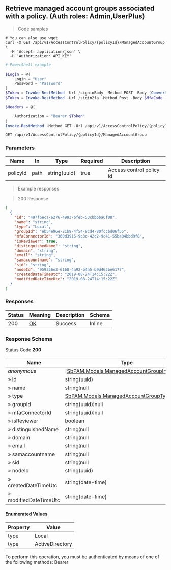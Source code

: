 
## Retrieve managed account groups associated with a policy. (Auth roles: Admin,UserPlus)

<a id="opIdGetManagedAccountGroupsAsync"></a>

> Code samples

```shell
# You can also use wget
curl -X GET /api/v1/AccessControlPolicy/{policyId}/ManagedAccountGroup \
  -H 'Accept: application/json' \
  -H 'Authorization: API_KEY'

```

```powershell
# PowerShell example

$Login = @{
    Login = "User"
    Password = "Password"
}
$Token = Invoke-RestMethod -Url /signinBody -Method POST -Body (ConvertTo-Json $Login)
$Token = Invoke-RestMethod -Url /sigin2fa -Method Post -Body $MfaCode -Headers @{Authorization: "Bearer $Token"}

$Headers = @{

    Authorization = "Bearer $Token"
}
Invoke-RestMethod -Method GET -Url /api/v1/AccessControlPolicy/{policyId}/ManagedAccountGroup -Headers $Headers
```

`GET /api/v1/AccessControlPolicy/{policyId}/ManagedAccountGroup`

<h3 id="retrieve-managed-account-groups-associated-with-a-policy.-(auth-roles:-admin,userplus)-parameters">Parameters</h3>

|Name|In|Type|Required|Description|
|---|---|---|---|---|
|policyId|path|string(uuid)|true|Access control policy id|

> Example responses

> 200 Response

```json
[
  {
    "id": "497f6eca-6276-4993-bfeb-53cbbbba6f08",
    "name": "string",
    "type": "Local",
    "groupId": "eb54e96e-21b8-4f54-9cd4-80fccbd06f55",
    "mfaConnectorId": "360d3915-9c3c-42c2-9c41-55ba84bbd9f8",
    "isReviewer": true,
    "distinguishedName": "string",
    "domain": "string",
    "email": "string",
    "samaccountname": "string",
    "sid": "string",
    "nodeId": "959356e3-6168-4a92-b4a5-b9d462be6177",
    "createdDateTimeUtc": "2019-08-24T14:15:22Z",
    "modifiedDateTimeUtc": "2019-08-24T14:15:22Z"
  }
]
```

<h3 id="retrieve-managed-account-groups-associated-with-a-policy.-(auth-roles:-admin,userplus)-responses">Responses</h3>

|Status|Meaning|Description|Schema|
|---|---|---|---|
|200|[OK](https://tools.ietf.org/html/rfc7231#section-6.3.1)|Success|Inline|

<h3 id="retrieve-managed-account-groups-associated-with-a-policy.-(auth-roles:-admin,userplus)-responseschema">Response Schema</h3>

Status Code **200**

|Name|Type|Required|Restrictions|Description|
|---|---|---|---|---|
|*anonymous*|[[SbPAM.Models.ManagedAccountGroupInfo](../Models/sbpam.models.managedaccountgroupinfo.md#schemasbpam.models.managedaccountgroupinfo)]|false|none|none|
|» id|string(uuid)|false|none|none|
|» name|string¦null|false|none|none|
|» type|[SbPAM.Models.ManagedAccountGroupType](../Models/sbpam.models.managedaccountgrouptype.md#schemasbpam.models.managedaccountgrouptype)(int32)|false|none|none|
|» groupId|string(uuid)¦null|false|none|none|
|» mfaConnectorId|string(uuid)¦null|false|none|none|
|» isReviewer|boolean|false|none|none|
|» distinguishedName|string¦null|false|none|none|
|» domain|string¦null|false|none|none|
|» email|string¦null|false|none|none|
|» samaccountname|string¦null|false|none|none|
|» sid|string¦null|false|none|none|
|» nodeId|string(uuid)|false|none|none|
|» createdDateTimeUtc|string(date-time)|false|none|none|
|» modifiedDateTimeUtc|string(date-time)|false|none|none|

#### Enumerated Values

|Property|Value|
|---|---|
|type|Local|
|type|ActiveDirectory|

<aside class="warning">
To perform this operation, you must be authenticated by means of one of the following methods:
Bearer
</aside>


